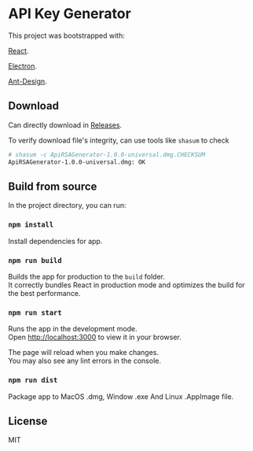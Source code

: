 # API Key Generator

This project was bootstrapped with:

[React](https://github.com/facebook/react).

[Electron](https://github.com/electron/electron).

[Ant-Design](https://github.com/ant-design/ant-design).

## Download

Can directly download in [Releases](https://github.com/bybit-exchange/api-rsa-generator/releases).

To verify download file's integrity, can use tools like `shasum` to check

```bash
# shasum -c ApiRSAGenerator-1.0.0-universal.dmg.CHECKSUM
ApiRSAGenerator-1.0.0-universal.dmg: OK
```

## Build from source

In the project directory, you can run:

### `npm install`

Install dependencies for app.

### `npm run build`

Builds the app for production to the `build` folder.\
It correctly bundles React in production mode and optimizes the build for the best performance.

### `npm run start`

Runs the app in the development mode.\
Open [http://localhost:3000](http://localhost:3000) to view it in your browser.

The page will reload when you make changes.\
You may also see any lint errors in the console.

### `npm run dist`

Package app to MacOS .dmg, Window .exe And Linux .AppImage file.

## License

MIT